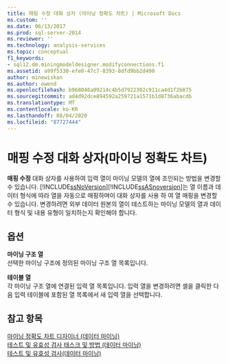 ```yaml
---
title: 매핑 수정 대화 상자 (마이닝 정확도 차트) | Microsoft Docs
ms.custom: ''
ms.date: 06/13/2017
ms.prod: sql-server-2014
ms.reviewer: ''
ms.technology: analysis-services
ms.topic: conceptual
f1_keywords:
- sql12.dm.miningmodeldesigner.modifyconnections.f1
ms.assetid: a99f5330-efe0-47c7-8393-8dfd9bb2d490
author: minewiskan
ms.author: owend
ms.openlocfilehash: b968046a09214c4b5d7922302c911ca4d1f2b875
ms.sourcegitcommit: ad4d92dce894592a259721a1571b1d8736abacdb
ms.translationtype: MT
ms.contentlocale: ko-KR
ms.lasthandoff: 08/04/2020
ms.locfileid: "87727444"
---
```

# <a name="modify-mapping-dialog-box-mining-accuracy-chart"></a>매핑 수정 대화 상자(마이닝 정확도 차트)
  **매핑 수정** 대화 상자를 사용하여 입력 열이 마이닝 모델의 열에 조인되는 방법을 변경할 수 있습니다. [!INCLUDE[ssNoVersion](../includes/ssnoversion-md.md)][!INCLUDE[ssASnoversion](../includes/ssasnoversion-md.md)]는 열 이름과 데이터 형식에 따라 열을 자동으로 매핑하며이 대화 상자를 사용 하 여 열 매핑을 변경할 수 있습니다. 변경하려면 외부 데이터 원본의 열이 테스트하는 마이닝 모델의 열과 데이터 형식 및 내용 유형이 일치하는지 확인해야 합니다.  
  
## <a name="options"></a>옵션  
 **마이닝 구조 열**  
 선택한 마이닝 구조에 정의된 마이닝 구조 열 목록입니다.  
  
 **테이블 열**  
 각 마이닝 구조 열에 연결된 입력 열 목록입니다. 입력 열을 변경하려면 셀을 클릭한 다음 입력 테이블에 포함된 열 목록에서 새 입력 열을 선택합니다.  
  
## <a name="see-also"></a>참고 항목  
 [마이닝 정확도 차트 디자이너 &#40;데이터 마이닝&#41;](mining-accuracy-chart-designer-data-mining.md)   
 [테스트 및 유효성 검사 태스크 및 방법 &#40;데이터 마이닝&#41;](data-mining/testing-and-validation-tasks-and-how-tos-data-mining.md)   
 [테스트 및 유효성 검사&#40;데이터 마이닝&#41;](data-mining/testing-and-validation-data-mining.md)  
  
  

